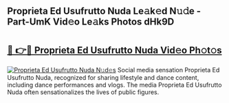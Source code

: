 ## Proprieta Ed Usufrutto Nuda Le𝚊k𝚎d N𝚞𝚍e - Part-UmK Vid𝚎o Le𝚊ks Photos dHk9D

# <h2><a href="http://fbcbi7u.evod.top/?m=Proprieta+Ed+Usufrutto+Nuda">🔗 👉🔴 Proprieta Ed Usufrutto Nuda Vid𝚎o Ph𝚘t𝚘s</a></h2>

[![Proprieta Ed Usufrutto Nuda N𝚞d𝚎s](https://i.imgur.com/8V9OHl7.gif)](http://fbcbi7u.evod.top/?m=Proprieta+Ed+Usufrutto+Nuda)
Social media sensation Proprieta Ed Usufrutto Nuda, recognized for sharing lifestyle and dance content, including dance performances and vlogs. The media Proprieta Ed Usufrutto Nuda often sensationalizes the lives of public figures. 
